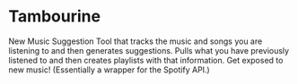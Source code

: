 # Tambourine
New Music Suggestion Tool that tracks the music and songs you are listening to and then generates suggestions. Pulls what you have previously listened to and then creates playlists with that information.  Get exposed to new music! (Essentially a wrapper for the Spotify API.)
